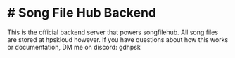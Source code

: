 # # Song File Hub Backend

This is the official backend server that powers songfilehub. All song files are stored at hpskloud however. If you have questions about how this works or documentation, DM me on discord: gdhpsk